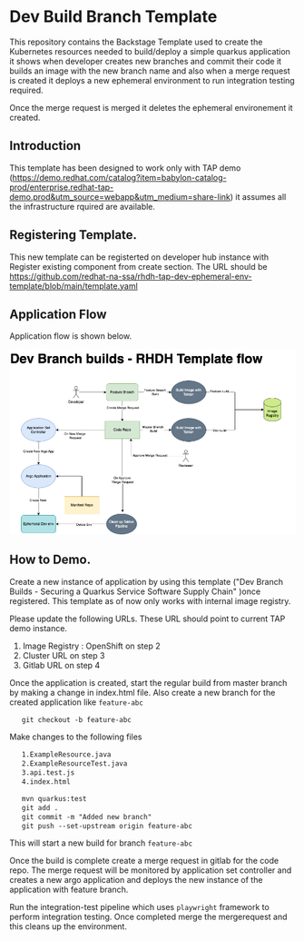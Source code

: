 # Dev Build Branch Template

This repository contains the Backstage Template used to create the Kubernetes resources needed to build/deploy a simple quarkus application it shows when developer creates new branches and commit their code it builds an image with the new branch name and also when a merge request is created it deploys a new ephemeral environment to run integration testing required.

Once the merge request is merged it deletes the ephemeral environement it created.

## Introduction

This template has been designed to work only with TAP demo (https://demo.redhat.com/catalog?item=babylon-catalog-prod/enterprise.redhat-tap-demo.prod&utm_source=webapp&utm_medium=share-link) it assumes all the infrastructure rquired are available.

## Registering Template.

This new template can be registerted on developer hub instance with Register existing component from create section. The URL should be https://github.com/redhat-na-ssa/rhdh-tap-dev-ephemeral-env-template/blob/main/template.yaml

## Application Flow

Application flow is shown below.

![Application Flow](assets/DevbuildBranches.png)

## How to Demo.

Create a new instance of application by using this template ("Dev Branch Builds - Securing a Quarkus Service Software Supply Chain" )once registered. This template as of now only works with internal image registry.

Please update the following URLs. These URL should point to current TAP demo instance.

1) Image Registry : OpenShift on step 2
2) Cluster URL on step 3
3) Gitlab URL on step 4

Once the application is created, start the regular build from master branch by making a change in index.html file. Also create a new branch for the created application like `feature-abc`

``` 
   git checkout -b feature-abc
```   

   
   Make changes to the following files

```
   1.ExampleResource.java
   2.ExampleResourceTest.java
   3.api.test.js
   4.index.html
```   

```
   mvn quarkus:test
   git add .
   git commit -m "Added new branch"
   git push --set-upstream origin feature-abc 
```

This will start a new build for branch `feature-abc`

Once the build is complete create a merge request in gitlab for the code repo. The merge request will be monitored by application set controller and creates a new argo application and deploys the new instance of the application with feature branch.

Run the integration-test pipeline which uses `playwright` framework to perform integration testing. Once completed merge the mergerequest and this cleans up the environment.